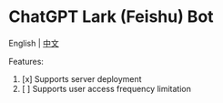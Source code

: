 # ChatGPT Lark (Feishu) Bot
English | [中文](./README.zh-CN.md) 

Features:
1. [x] Supports server deployment
2. [ ] Supports user access frequency limitation
